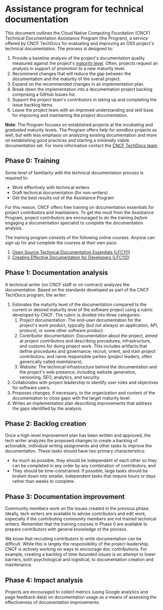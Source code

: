 # Assistance program for technical documentation

This document outlines the Cloud Native Computing Foundation (CNCF) Technical
Documentation Assistance Program (the Program), a service offered by CNCF
TechDocs for evaluating and improving an OSS project's technical documentation.
The process is designed to:

1. Provide a baseline analysis of the project's documentation quality measured
   against the project's [maturity level](analysis/criteria.md). Often, projects
   request an analysis in support of promotion to a new maturity level.
1. Recommend changes that will reduce the gap between the documentation and the
   maturity of the overall project.
1. Expand on the recommended changes in an implementation plan.
1. Break down the implementation into a documentation project backlog comprising
   a GitHub Issues list.
1. Support the project team's contributors in taking up and completing the issue
   backlog items.
1. Leave the project team with an improved understanding and skill base for
   improving and maintaining the project documentation.

**Note**: The Program focuses on established projects at the _incubating_ and
_graduated_ maturity levels. The Program offers help for _sandbox_ projects as
well, but with less emphasis on analyzing existing documentation and more on
establishing good practices and starting a minimally viable documentation set.
For more information contact the
[CNCF TechDocs team](https://servicedesk.cncf.io/).

## Phase 0: Training

Some level of familiarity with the technical documentation process is required
to:

- Work effectively with technical writers
- Draft technical documentation (for non-writers)
- Get the best results out of the Assistance Program

For this reason, CNCF offers free training on documentation essentials for
project contributors and maintainers. To get the most from the Assistance
Program, project contributors are encouraged to do the training _before_
engaging a documentation specialist to complete the documentation analysis.

The training program consists of the following online courses. Anyone can sign
up for and complete the courses at their own pace.

1. [Open Source Technical Documentation Essentials (LFC111)](https://training.linuxfoundation.org/training/open-source-technical-documentation-essentials-lfc111/)
1. [Creating Effective Documentation for Developers (LFC112)](https://training.linuxfoundation.org/training/creating-effective-documentation-for-developers-lfc112/)

## Phase 1: Documentation analysis

A technical writer (on CNCF staff or on contract) analyzes the documentation.
Based on the standards developed as part of the CNCF TechDocs program, the
writer:

1. Estimates the maturity level of the documentation compared to the current or
   desired maturity level of the software project using a rubric developed by
   CNCF. The rubric is divided into three categories:
   1. Project documentation: The end-user documentation for the project's work
      product, typically (but not always) an application, API, protocol, or some
      other software product.
   1. Contributor documentation: Documentation about the project, aimed at
      project contributors and describing procedures, infrastructure, and
      customs for doing project work. This includes artifacts that define
      procedures and governance; recruit, orient, and train project
      contributors; and name responsible parties (project leaders, often
      generically called _maintainers_).
   1. Website: The technical infrastructure behind the documentation and the
      project's web presence, including website generation, versioning, SEO,
      analytics, and security.
1. Collaborates with project leadership to identify user roles and objectives
   for software users.
1. Proposes changes, if necessary, to the organization and content of the
   documentation to close gaps with the target maturity level.
1. Writes an implementation plan describing improvements that address the gaps
   identified by the analysis.

## Phase 2: Backlog creation

Once a high-level improvement plan has been written and approved, the tech
writer analyzes the proposed changes to create a backlog of actionable,
individual writing assignments and other tasks to improve the documentation.
These tasks should have two primary characteristics:

- As much as possible, they should be independent of each other so they can be
  completed in any order by any combination of contributors; and
- They should be time-constrained. If possible, large tasks should be broken
  down into smaller, independent tasks that require hours or days rather than
  weeks to complete.

## Phase 3: Documentation improvement

Community members work on the issues created in the previous phase. Ideally,
tech writers are available to advise contributors and edit work, especially if
the contributing community members are not trained technical writers. Remember
that the training courses in Phase 0 are available to prepare contributors with
general knowledge of the process.

We know that recruiting contributors to write documentation can be difficult.
While this is largely the responsibility of the project leadership, CNCF is
actively working on ways to encourage doc contributions. For example, creating a
backlog of time-bounded issues is an attempt to lower barriers, both
psychological and logistical, to documentation creation and maintenance.

## Phase 4: Impact analysis

Projects are encouraged to collect metrics (using Google analytics and page
feedback data) on documentation usage as a means of assessing the effectiveness
of documentation improvements.
